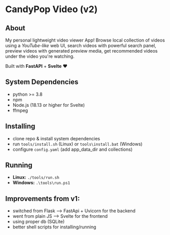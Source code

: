 # CandyPop Video (v2)

## About

My personal lightweight video viewer App! Browse local collection of videos using a *YouTube-like* web UI, search videos with powerful search panel, preview videos with generated preview media, get recommended videos under the video you're watching. 

Built with **FastAPI** + **Svelte** ❤️


## System Dependencies

- python >= 3.8
- npm
- Node.js (18.13 or higher for Svelte)
- ffmpeg


## Installing

- clone repo & install system dependencies
- run `tools/install.sh` (Linux) or `tools\install.bat` (Windows)
- configure `config.yaml` (add app_data_dir and collections)


## Running

- **Linux:**   `./tools/run.sh`
- **Windows:** `.\tools\run.ps1`


## Improvements from v1:
- switched from Flask --> FastApi + Uvicorn for the backend
- went from plain JS --> Svelte for the frontend
- using proper db (SQLite)
- better shell scripts for installing/running


